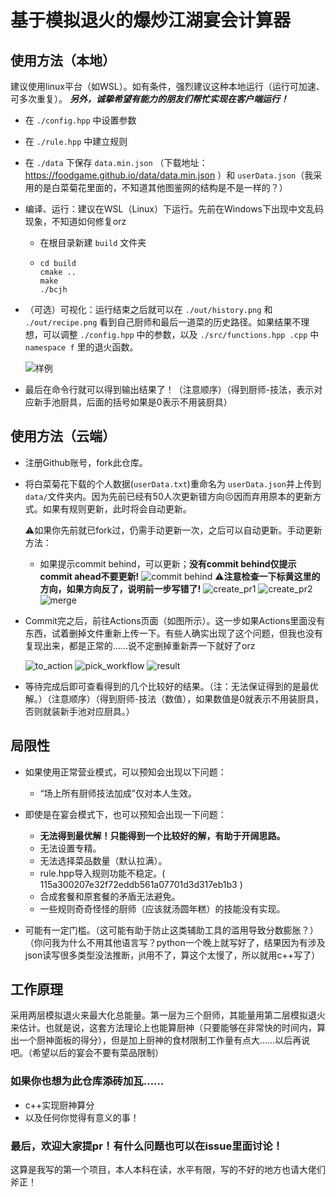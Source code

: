 # 基于模拟退火的爆炒江湖宴会计算器

## 使用方法（本地）

建议使用linux平台（如WSL）。如有条件，强烈建议这种本地运行（运行可加速、可多次重复）。
_**另外，诚挚希望有能力的朋友们帮忙实现在客户端运行！**_

- 在 `./config.hpp` 中设置参数
- 在 `./rule.hpp` 中建立规则
- 在 `./data` 下保存 `data.min.json` （下载地址：https://foodgame.github.io/data/data.min.json ）和 `userData.json`（我采用的是白菜菊花里面的，不知道其他图鉴网的结构是不是一样的？）
- 编译、运行：建议在WSL（Linux）下运行。先前在Windows下出现中文乱码现象，不知道如何修复orz

  - 在根目录新建 `build` 文件夹
  - ```
    cd build
    cmake ..
    make
    ./bcjh
    ```
- （可选）可视化：运行结束之后就可以在 `./out/history.png` 和 `./out/recipe.png` 看到自己厨师和最后一道菜的历史路径。如果结果不理想，可以调整 `./config.hpp` 中的参数，以及 `./src/functions.hpp .cpp` 中 `namespace f` 里的退火函数。

  ![样例](./out/history.png)
- 最后在命令行就可以得到输出结果了！（注意顺序）（得到厨师-技法，表示对应新手池厨具，后面的括号如果是0表示不用装厨具）

## 使用方法（云端）

- 注册Github账号，fork此仓库。
- 将白菜菊花下载的个人数据(`userData.txt`)重命名为 `userData.json`并上传到 `data/`文件夹内。因为先前已经有50人次更新错方向😣因而弃用原本的更新方式。如果有规则更新，此时将会自动更新。

  ⚠️如果你先前就已fork过，仍需手动更新一次，之后可以自动更新。手动更新方法：
  - 如果提示commit behind，可以更新；**没有commit behind仅提示commit ahead不要更新!**
    ![commit behind](img/commits_behind.png)
    ⚠️**注意检查一下标黄这里的方向，如果方向反了，说明前一步写错了!**
    ![create_pr1](img/create_pr1.png)
    ![create_pr2](img/create_pr2.png)
    ![merge](img/merge.png)
    
- Commit完之后，前往Actions页面（如图所示）。这一步如果Actions里面没有东西，试着删掉文件重新上传一下。有些人确实出现了这个问题，但我也没有复现出来，都是正常的……说不定删掉重新弄一下就好了orz

  ![to_action](img/to_action.png)
  ![pick_workflow](img/pick_workflow.png)
  ![result](img/result.png)
- 等待完成后即可查看得到的几个比较好的结果。（注：无法保证得到的是最优解。）（注意顺序）（得到厨师-技法（数值），如果数值是0就表示不用装厨具，否则就装新手池对应厨具。）

## 局限性

- 如果使用正常营业模式，可以预知会出现以下问题：

  - “场上所有厨师技法加成”仅对本人生效。
- 即使是在宴会模式下，也可以预知会出现一下问题：

  - **无法得到最优解！只能得到一个比较好的解，有助于开阔思路。**
  - 无法设置专精。
  - 无法选择菜品数量（默认拉满）。
  - rule.hpp导入规则功能不稳定。( 115a300207e32f72eddb561a07701d3d317eb1b3 )
  - 合成套餐和原套餐的矛盾无法避免。
  - 一些规则奇奇怪怪的厨师（应该就汤圆年糕）的技能没有实现。
- 可能有一定门槛。（这可能有助于防止这类辅助工具的滥用导致分数膨胀？）（你问我为什么不用其他语言写？python一个晚上就写好了，结果因为有涉及json读写很多类型没法推断，jit用不了，算这个太慢了，所以就用c++写了）

## 工作原理

采用两层模拟退火来最大化总能量。第一层为三个厨师，其能量用第二层模拟退火来估计。也就是说，这套方法理论上也能算厨神（只要能够在非常快的时间内，算出一个厨神面板的得分），但是加上厨神的食材限制工作量有点大……以后再说吧。（希望以后的宴会不要有菜品限制）

### 如果你也想为此仓库添砖加瓦……

- c++实现厨神算分
- 以及任何你觉得有意义的事！

### 最后，欢迎大家提pr！有什么问题也可以在issue里面讨论！

这算是我写的第一个项目，本人本科在读，水平有限，写的不好的地方也请大佬们斧正！
